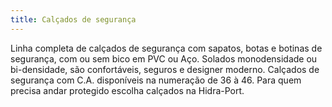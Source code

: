```yaml
---
title: Calçados de segurança
---
```


Linha completa de calçados de segurança com sapatos, botas e botinas de segurança, com ou sem bico em PVC ou Aço. Solados monodensidade ou bi-densidade, são confortáveis, seguros e designer moderno. Calçados de segurança com C.A. disponíveis na numeração de 36 à 46. Para quem precisa andar protegido escolha calçados na Hidra-Port.
